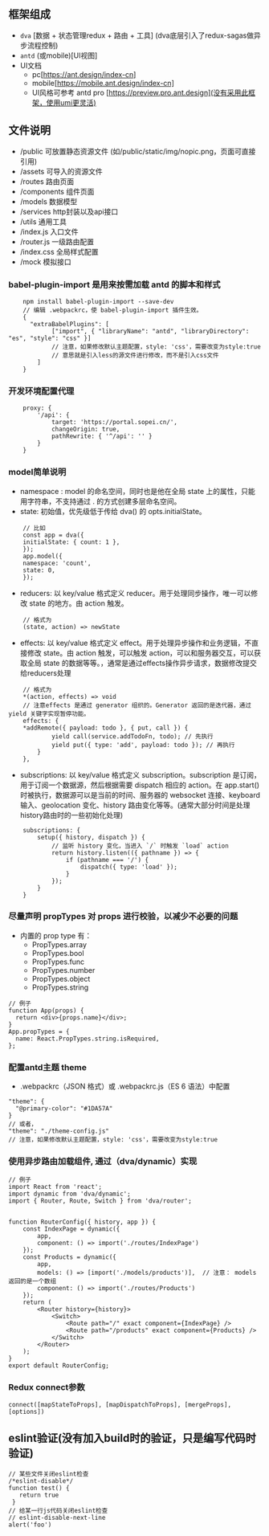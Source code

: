 ## 框架组成
- `dva` [数据 + 状态管理redux + 路由 + 工具] (dva底层引入了redux-sagas做异步流程控制)
- `antd` (或mobile)[UI视图]
- UI文档
    - pc[https://ant.design/index-cn]
    - mobile[https://mobile.ant.design/index-cn]
    - UI风格可参考 antd pro [https://preview.pro.ant.design](没有采用此框架，使用umi更灵活)

## 文件说明
- /public 可放置静态资源文件 (如/public/static/img/nopic.png，页面可直接引用<img src="static/img/nopic.png" alt="" />)
- /assets 可导入的资源文件
- /routes 路由页面
- /components 组件页面
- /models 数据模型
- /services http封装以及api接口
- /utils  通用工具
- /index.js 入口文件
- /router.js 一级路由配置
- /index.css 全局样式配置
- /mock 模拟接口

### babel-plugin-import 是用来按需加载 antd 的脚本和样式
```
    npm install babel-plugin-import --save-dev
    // 编辑 .webpackrc，使 babel-plugin-import 插件生效。
    {
      "extraBabelPlugins": [
            ["import", { "libraryName": "antd", "libraryDirectory": "es", "style": "css" }]
            // 注意，如果修改默认主题配置，style: 'css'，需要改变为style:true
            // 意思就是引入less的源文件进行修改，而不是引入css文件
        ]
    }
```

### 开发环境配置代理
```
    proxy: {
        '/api': {
            target: 'https://portal.sopei.cn/',
            changeOrigin: true,
            pathRewrite: { '^/api': '' }
        }
    }
```

### model简单说明
- namespace : model 的命名空间，同时也是他在全局 state 上的属性，只能用字符串，不支持通过 . 的方式创建多层命名空间。
- state: 初始值，优先级低于传给 dva() 的 opts.initialState。
```
    // 比如
    const app = dva({
    initialState: { count: 1 },
    });
    app.model({
    namespace: 'count',
    state: 0,
    });
```
- reducers: 以 key/value 格式定义 reducer。用于处理同步操作，唯一可以修改 state 的地方。由 action 触发。
```
    // 格式为 
    (state, action) => newState 
```
- effects: 以 key/value 格式定义 effect。用于处理异步操作和业务逻辑，不直接修改 state。由 action 触发，可以触发 action，可以和服务器交互，可以获取全局 state 的数据等等。，通常是通过effects操作异步请求，数据修改提交给reducers处理
```
    // 格式为
    *(action, effects) => void
    // 注意effects 是通过 generator 组织的。Generator 返回的是迭代器，通过 yield 关键字实现暂停功能。
    effects: {
    *addRemote({ payload: todo }, { put, call }) {
            yield call(service.addTodoFn, todo); // 先执行
            yield put({ type: 'add', payload: todo }); // 再执行
        }
    },
```
- subscriptions: 以 key/value 格式定义 subscription。subscription 是订阅，用于订阅一个数据源，然后根据需要 dispatch 相应的 action。在 app.start() 时被执行，数据源可以是当前的时间、服务器的 websocket 连接、keyboard 输入、geolocation 变化、history 路由变化等等。(通常大部分时间是处理history路由时的一些初始化处理)
```
    subscriptions: {
        setup({ history, dispatch }) {
            // 监听 history 变化，当进入 `/` 时触发 `load` action
            return history.listen(({ pathname }) => {
                if (pathname === '/') {
                    dispatch({ type: 'load' });
                }
            });
        }
    }
```
### 尽量声明 propTypes 对 props 进行校验，以减少不必要的问题
- 内置的 prop type 有：
    - PropTypes.array
    - PropTypes.bool
    - PropTypes.func
    - PropTypes.number
    - PropTypes.object
    - PropTypes.string
```
// 例子
function App(props) {
  return <div>{props.name}</div>;
}
App.propTypes = {
  name: React.PropTypes.string.isRequired,
};
```

### 配置antd主题 theme
- .webpackrc（JSON 格式）或 .webpackrc.js（ES 6 语法）中配置
```
"theme": {
  "@primary-color": "#1DA57A"
}
// 或者，
"theme": "./theme-config.js"
// 注意，如果修改默认主题配置，style: 'css'，需要改变为style:true
```

### 使用异步路由加载组件, 通过（dva/dynamic）实现
```
// 例子
import React from 'react';
import dynamic from 'dva/dynamic';
import { Router, Route, Switch } from 'dva/router';


function RouterConfig({ history, app }) {
    const IndexPage = dynamic({
        app,
        component: () => import('./routes/IndexPage')
    });
    const Products = dynamic({
        app,
        models: () => [import('./models/products')],  // 注意： models返回的是一个数组
        component: () => import('./routes/Products')
    });
    return (
        <Router history={history}>
            <Switch>
                <Route path="/" exact component={IndexPage} />
                <Route path="/products" exact component={Products} />
            </Switch>
        </Router>
    );
}
export default RouterConfig;

```

### Redux connect参数
```
connect([mapStateToProps], [mapDispatchToProps], [mergeProps], [options])
```

## eslint验证(没有加入build时的验证，只是编写代码时验证)
```
// 某些文件关闭eslint检查
/*eslint-disable*/
function test() {
   return true
 }
// 给某一行js代码关闭eslint检查
// eslint-disable-next-line
alert('foo')
